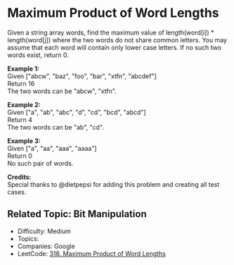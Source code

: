 # Maximum Product of Word Lengths

Given a string array words, find the maximum value of length(word[i]) * length(word[j]) where the two words do not share common letters. You may assume that each word will contain only lower case letters. If no such two words exist, return 0.

**Example 1:**  
Given ["abcw", "baz", "foo", "bar", "xtfn", "abcdef"]  
Return 16  
The two words can be "abcw", "xtfn".

**Example 2:**  
Given ["a", "ab", "abc", "d", "cd", "bcd", "abcd"]  
Return 4  
The two words can be "ab", "cd".

**Example 3:**  
Given ["a", "aa", "aaa", "aaaa"]  
Return 0  
No such pair of words.

**Credits:**  
Special thanks to @dietpepsi for adding this problem and creating all test cases.

Related Topic: Bit Manipulation
---

* Difficulty: Medium
* Topics: 
* Companies: Google
* LeetCode: [318. Maximum Product of Word Lengths](https://leetcode.com/problems/maximum-product-of-word-lengths/description/)
